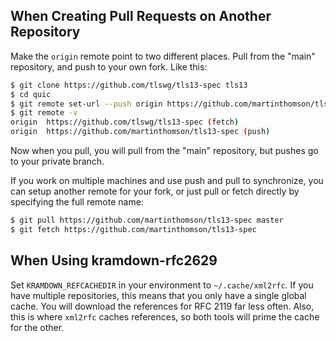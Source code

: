 ## When Creating Pull Requests on Another Repository

Make the `origin` remote point to two different places.  Pull from the "main"
repository, and push to your own fork.  Like this:

```sh
$ git clone https://github.com/tlswg/tls13-spec tls13
$ cd quic
$ git remote set-url --push origin https://github.com/martinthomson/tls13-spec
$ git remote -v
origin  https://github.com/tlswg/tls13-spec (fetch)
origin  https://github.com/martinthomson/tls13-spec (push)
```

Now when you pull, you will pull from the "main" repository, but pushes go to
your private branch.

If you work on multiple machines and use push and pull to synchronize, you can
setup another remote for your fork, or just pull or fetch directly by
specifying the full remote name:

```sh
$ git pull https://github.com/martinthomson/tls13-spec master
$ git fetch https://github.com/martinthomson/tls13-spec
```


## When Using kramdown-rfc2629

Set `KRAMDOWN_REFCACHEDIR` in your environment to `~/.cache/xml2rfc`.  If you
have multiple repositories, this means that you only have a single global
cache.  You will download the references for RFC 2119 far less often.  Also,
this is where `xml2rfc` caches references, so both tools will prime the cache
for the other.
